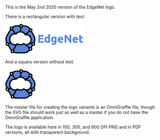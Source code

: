 This is the May 2nd 2020 version of the EdgeNet logo.

There is a rectangular version with text:

<img src="edgenet_logo_w_text_100dpi.png" alt="100 DPI logo with text" height="100"/>

And a square version without text:

<img src="edgenet_logo_no_text_100dpi.png" alt="100 DPI logo without text" height="100"/>

The master file for creating the logo variants is an OmniGraffle file, though the SVG file should work just as well as a master if you do not have the OmniGraffle application.

The logo is available here in 100, 300, and 600 DPI PNG and in PDF versions, all with transparent background.
